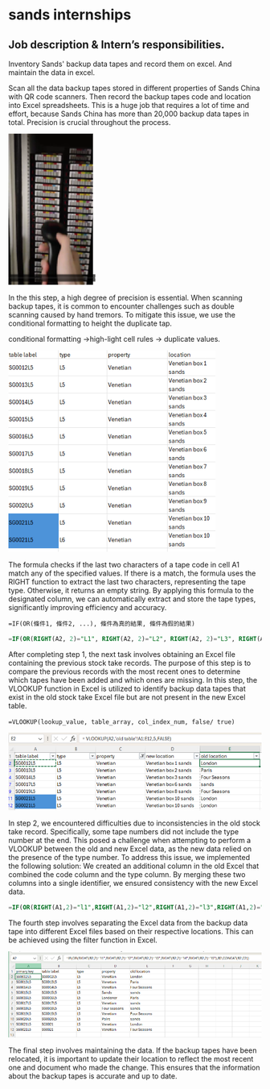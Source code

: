 # sands internships

## Job description & Intern’s responsibilities.

Inventory Sands' backup data tapes and record them on excel. And maintain the data in excel.

Scan all the data backup tapes stored in different properties of Sands China with QR code scanners. Then record the backup tapes code and location into Excel spreadsheets. This is a huge job that requires a lot of time and effort, because Sands China has more than 20,000 backup data tapes in total. Precision is crucial throughout the process.

<img src="sands%20internships%202ec69556e9624f99b6facec4ae8ef6bf/Untitled.png" alt="Untitled" style="height: 300px;">

In the this step, a high degree of precision is essential. When scanning backup tapes, it is common to encounter challenges such as double scanning caused by hand tremors. To mitigate this issue, we use the conditional formatting to height the duplicate tap.

conditional formatting →high-light cell rules → duplicate values.



<img src="sands%20internships%202ec69556e9624f99b6facec4ae8ef6bf/Untitled%201.png" alt="示例圖片" height = "400px"  >


The formula checks if the last two characters of a tape code in cell A1 match any of the specified values. If there is a match, the formula uses the RIGHT function to extract the last two characters, representing the tape type. Otherwise, it returns an empty string. By applying this formula to the designated column, we can automatically extract and store the tape types, significantly improving efficiency and accuracy.

`=IF(OR(條件1, 條件2, ...), 條件為真的結果, 條件為假的結果)`

```sql
=IF(OR(RIGHT(A2, 2)="L1", RIGHT(A2, 2)="L2", RIGHT(A2, 2)="L3", RIGHT(A2, 2)="L4", RIGHT(A2, 2)="L5"), RIGHT(A2, 2), "")
```

After completing step 1, the next task involves obtaining an Excel file containing the previous stock take records. The purpose of this step is to compare the previous records with the most recent ones to determine which tapes have been added and which ones are missing. In this step, the VLOOKUP function in Excel is utilized to identify backup data tapes that exist in the old stock take Excel file but are not present in the new Excel table. 

`=VLOOKUP(lookup_value, table_array, col_index_num, false/ true)`

![Untitled](sands%20internships%202ec69556e9624f99b6facec4ae8ef6bf/Untitled%202.png)

In step 2, we encountered difficulties due to inconsistencies in the old stock take record. Specifically, some tape numbers did not include the type number at the end. This posed a challenge when attempting to perform a VLOOKUP between the old and new Excel data, as the new data relied on the presence of the type number. 
To address this issue, we implemented the following solution: We created an additional column in the old Excel that combined the code column and the type column. By merging these two columns into a single identifier, we ensured consistency with the new Excel data. 

```sql
=IF(OR(RIGHT(A1,2)="l1",RIGHT(A1,2)="l2",RIGHT(A1,2)="l3",RIGHT(A1,2)="l4"),A1,CONCAT(A1,B1))
```

The fourth step involves separating the Excel data from the backup data tape into different Excel files based on their respective locations. This can be achieved using the filter function in Excel.

![Untitled](sands%20internships%202ec69556e9624f99b6facec4ae8ef6bf/Untitled%203.png)

The final step involves maintaining the data. If the backup tapes have been relocated, it is important to update their location to reflect the most recent one and document who made the change. This ensures that the information about the backup tapes is accurate and up to date.